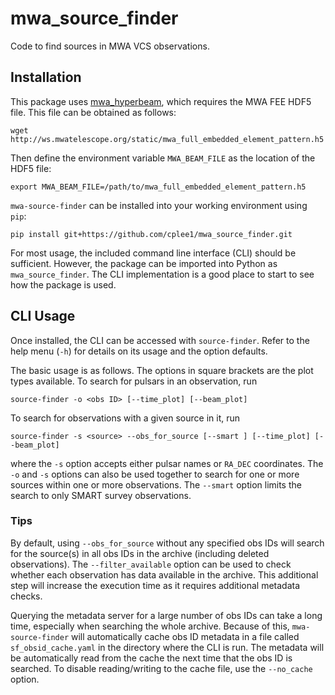 # mwa_source_finder
Code to find sources in MWA VCS observations.

## Installation
This package uses [mwa_hyperbeam](https://github.com/MWATelescope/mwa_hyperbeam),
which requires the MWA FEE HDF5 file. This file can be obtained as follows:

    wget http://ws.mwatelescope.org/static/mwa_full_embedded_element_pattern.h5

Then define the environment variable `MWA_BEAM_FILE` as the location of the HDF5 file:

    export MWA_BEAM_FILE=/path/to/mwa_full_embedded_element_pattern.h5

`mwa-source-finder` can be installed into your working environment using `pip`:

    pip install git+https://github.com/cplee1/mwa_source_finder.git

For most usage, the included command line interface (CLI) should be sufficient.
However, the package can be imported into Python as `mwa_source_finder`. The
CLI implementation is a good place to start to see how the package is used.

## CLI Usage
Once installed, the CLI can be accessed with `source-finder`. Refer to the help
menu (`-h`) for details on its usage and the option defaults.

The basic usage is as follows. The options in square brackets are the plot types
available. To search for pulsars in an observation, run

    source-finder -o <obs ID> [--time_plot] [--beam_plot]

To search for observations with a given source in it, run

    source-finder -s <source> --obs_for_source [--smart ] [--time_plot] [--beam_plot]

where the `-s` option accepts either pulsar names or `RA_DEC` coordinates.
The `-o` and `-s` options can also be used together to search for one or more
sources within one or more observations. The `--smart` option limits the search
to only SMART survey observations.

### Tips
By default, using `--obs_for_source` without any specified obs IDs will search
for the source(s) in all obs IDs in the archive (including deleted observations).
The `--filter_available` option can be used to check whether each observation has
data available in the archive. This additional step will increase the execution
time as it requires additional metadata checks.

Querying the metadata server for a large number of obs IDs can take a long time,
especially when searching the whole archive. Because of this, `mwa-source-finder` will
automatically cache obs ID metadata in a file called `sf_obsid_cache.yaml` in the
directory where the CLI is run. The metadata will be automatically read from the
cache the next time that the obs ID is searched. To disable reading/writing
to the cache file, use the `--no_cache` option.